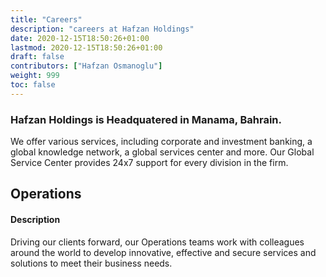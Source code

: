 ```yaml
---
title: "Careers"
description: "careers at Hafzan Holdings"
date: 2020-12-15T18:50:26+01:00
lastmod: 2020-12-15T18:50:26+01:00
draft: false
contributors: ["Hafzan Osmanoglu"]
weight: 999
toc: false
---
```


### Hafzan Holdings is Headquatered in Manama, Bahrain.

We offer various services, including corporate and investment banking, a global knowledge network, a global services center and more. Our Global Service Center provides 24x7 support for every division in the firm.

<section class="section container-fluid" style="margin:0px;" >
  <div>
        <div>
            <h1>Operations</h1>
            <h4>Description</h4>
            <p>Driving our clients forward, our Operations teams work with colleagues around the world to develop innovative, effective and secure services and solutions to meet their business needs. </p>
        </div>
    </div>
</section>
